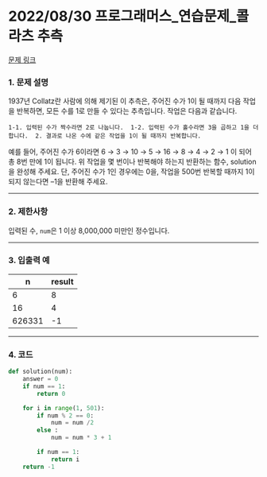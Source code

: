 # 2022/08/30 프로그래머스_연습문제_콜라츠 추측

[문제 링크](https://school.programmers.co.kr/learn/courses/30/lessons/12943)

### **1. 문제 설명**

1937년 Collatz란 사람에 의해 제기된 이 추측은, 주어진 수가 1이 될 때까지 다음 작업을 반복하면, 모든 수를 1로 만들 수 있다는 추측입니다. 작업은 다음과 같습니다.

`1-1. 입력된 수가 짝수라면 2로 나눕니다. 
1-2. 입력된 수가 홀수라면 3을 곱하고 1을 더합니다. 
2. 결과로 나온 수에 같은 작업을 1이 될 때까지 반복합니다.`

예를 들어, 주어진 수가 6이라면 6 → 3 → 10 → 5 → 16 → 8 → 4 → 2 → 1 이 되어 총 8번 만에 1이 됩니다. 위 작업을 몇 번이나 반복해야 하는지 반환하는 함수, solution을 완성해 주세요. 단, 주어진 수가 1인 경우에는 0을, 작업을 500번 반복할 때까지 1이 되지 않는다면 –1을 반환해 주세요.

---

### **2. 제한사항**

입력된 수, `num`은 1 이상 8,000,000 미만인 정수입니다.

---

### **3. 입출력 예**

| n | result |
| --- | --- |
| 6 | 8 |
| 16 | 4 |
| 626331 | -1 |

---

### 4. 코드

```python
def solution(num):
    answer = 0
    if num == 1:
        return 0

    for i in range(1, 501):
        if num % 2 == 0:
            num = num /2
        else :
            num = num * 3 + 1

        if num == 1:
            return i
    return -1
```